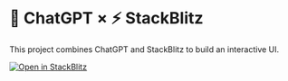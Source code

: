 # 🤖 ChatGPT × ⚡ StackBlitz

This project combines ChatGPT and StackBlitz to build an interactive UI.

[![Open in StackBlitz](https://developer.stackblitz.com/img/open_in_stackblitz.svg)](https://stackblitz.com/edit/chatgpt-stackblitz?file=src/pages/index.tsx)
